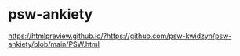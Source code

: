 # psw-ankiety

https://htmlpreview.github.io/?https://github.com/psw-kwidzyn/psw-ankiety/blob/main/PSW.html

